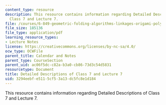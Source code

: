 ```yaml
---
content_type: resource
description: This resource contains information regarding Detailed Descriptions of
  Class 7 and Lecture 7.
file: /courses/6-849-geometric-folding-algorithms-linkages-origami-polyhedra-fall-2012/3294eebfe5115cf53a13dc5fc8e1d184_MIT6_849F12_desc07.pdf
file_size: 185136
file_type: application/pdf
learning_resource_types:
- Lecture Notes
license: https://creativecommons.org/licenses/by-nc-sa/4.0/
ocw_type: OCWFile
parent_title: Calendar and Notes
parent_type: CourseSection
parent_uid: ac06f5dc-c82a-b3a0-cb86-73d3c54d5831
resourcetype: Document
title: Detailed Descriptions of Class 7 and Lecture 7
uid: 3294eebf-e511-5cf5-3a13-dc5fc8e1d184
---
```

This resource contains information regarding Detailed Descriptions of Class 7 and Lecture 7.